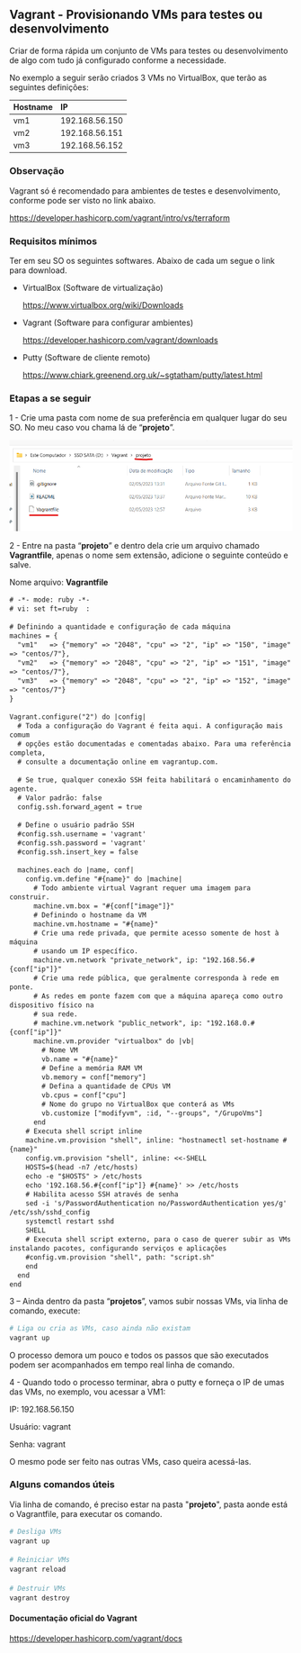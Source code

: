 ﻿
## Vagrant - Provisionando VMs para testes ou desenvolvimento

Criar de forma rápida um conjunto de VMs para testes ou desenvolvimento de algo com tudo já configurado conforme a necessidade.

No exemplo a seguir serão criados 3 VMs no VirtualBox, que terão as seguintes definições:

| Hostname   | IP       |
| :---------- | :--------- |
| vm1 | 192.168.56.150 |
| vm2 | 192.168.56.151 |
| vm3 | 192.168.56.152 |

### Observação

Vagrant só é recomendado para ambientes de testes e desenvolvimento, conforme pode ser visto no link abaixo.

https://developer.hashicorp.com/vagrant/intro/vs/terraform

### Requisitos mínimos

Ter em seu SO os seguintes softwares.
Abaixo de cada um segue o link para download.

- VirtualBox (Software de virtualização)

  https://www.virtualbox.org/wiki/Downloads

- Vagrant (Software para configurar ambientes)

  https://developer.hashicorp.com/vagrant/downloads

- Putty (Software de cliente remoto)

  https://www.chiark.greenend.org.uk/~sgtatham/putty/latest.html

### Etapas a se seguir

1 - Crie uma pasta com nome de sua preferência em qualquer lugar do seu SO. No meu caso vou chama lá de “**projeto**”.

![App Screenshot](https://github.com/tiagotsc/vagrant-basico_vms/blob/main/images/img1.png)

2 - Entre na pasta “**projeto**” e dentro dela crie um arquivo chamado **Vagrantfile**, apenas o nome sem extensão, adicione o seguinte conteúdo e salve.

Nome arquivo: **Vagrantfile**
```Vargrantfile
# -*- mode: ruby -*-
# vi: set ft=ruby  :

# Definindo a quantidade e configuração de cada máquina
machines = {
  "vm1"   => {"memory" => "2048", "cpu" => "2", "ip" => "150", "image" => "centos/7"},
  "vm2"   => {"memory" => "2048", "cpu" => "2", "ip" => "151", "image" => "centos/7"},
  "vm3"   => {"memory" => "2048", "cpu" => "2", "ip" => "152", "image" => "centos/7"}
}

Vagrant.configure("2") do |config|
  # Toda a configuração do Vagrant é feita aqui. A configuração mais comum
  # opções estão documentadas e comentadas abaixo. Para uma referência completa,
  # consulte a documentação online em vagrantup.com.

  # Se true, qualquer conexão SSH feita habilitará o encaminhamento do agente.
  # Valor padrão: false
  config.ssh.forward_agent = true
  
  # Define o usuário padrão SSH
  #config.ssh.username = 'vagrant'
  #config.ssh.password = 'vagrant'
  #config.ssh.insert_key = false

  machines.each do |name, conf|
    config.vm.define "#{name}" do |machine|
	  # Todo ambiente virtual Vagrant requer uma imagem para construir.
      machine.vm.box = "#{conf["image"]}"
	  # Definindo o hostname da VM
      machine.vm.hostname = "#{name}"
	  # Crie uma rede privada, que permite acesso somente de host à máquina
      # usando um IP específico.
      machine.vm.network "private_network", ip: "192.168.56.#{conf["ip"]}"
      # Crie uma rede pública, que geralmente corresponda à rede em ponte.
      # As redes em ponte fazem com que a máquina apareça como outro dispositivo físico na
      # sua rede.
      # machine.vm.network "public_network", ip: "192.168.0.#{conf["ip"]}"
      machine.vm.provider "virtualbox" do |vb|
	    # Nome VM
        vb.name = "#{name}"
		# Define a memória RAM VM
        vb.memory = conf["memory"]
		# Defina a quantidade de CPUs VM
        vb.cpus = conf["cpu"]
		# Nome do grupo no VirtualBox que conterá as VMs
        vb.customize ["modifyvm", :id, "--groups", "/GrupoVms"]
      end
	# Executa shell script inline
 	machine.vm.provision "shell", inline: "hostnamectl set-hostname #{name}"
	config.vm.provision "shell", inline: <<-SHELL
	HOSTS=$(head -n7 /etc/hosts)
	echo -e "$HOSTS" > /etc/hosts
	echo '192.168.56.#{conf["ip"]} #{name}' >> /etc/hosts
	# Habilita acesso SSH através de senha
	sed -i 's/PasswordAuthentication no/PasswordAuthentication yes/g' /etc/ssh/sshd_config
	systemctl restart sshd
	SHELL
	# Executa shell script externo, para o caso de querer subir as VMs instalando pacotes, configurando serviços e aplicações
	#config.vm.provision "shell", path: "script.sh"
    end
  end
end
```
3 – Ainda dentro da pasta “**projetos**”, vamos subir nossas VMs, via linha de comando, execute:

```bash
# Liga ou cria as VMs, caso ainda não existam
vagrant up
```
O processo demora um pouco e todos os passos que são executados podem ser acompanhados em tempo real linha de comando.

4 - Quando todo o processo terminar, abra o putty e forneça o IP de umas das VMs, no exemplo, vou acessar a VM1:

IP: 192.168.56.150

Usuário: vagrant

Senha: vagrant

O mesmo pode ser feito nas outras VMs, caso queira acessá-las.

### Alguns comandos úteis

Via linha de comando, é preciso estar na pasta "**projeto**", pasta aonde está o Vagrantfile,  para executar os comando.

```bash
# Desliga VMs
vagrant up

# Reiniciar VMs
vagrant reload

# Destruir VMs
vagrant destroy
```

#### Documentação oficial do Vagrant

https://developer.hashicorp.com/vagrant/docs
